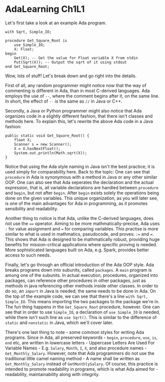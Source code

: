 # AdaLearning Ch1L1
Let's first take a look at an example Ada program.
```
with Sqrt, Simple_IO;

procedure Get_Square_Root is
    use Simple_IO;
    X: Float;
begin
    Get(X); -- Get the value for Float variable X from stdin
    Put(Sqrt(X)); -- Output the sqrt of it using stdout
end Get_Square_Root;
```
Wow, lots of stuff! Let's break down and go right into the details.

First of all, any random programmer might notice now that the way of commenting is different in Ada, than in most C-derived languages. Ada employs the use of `--`, where the comment begins after it, on the same line. In short, the effect of `--` is the same as `//` in Java or C++.

Secondly, a Java or Python programmer might also notice that Ada organizes code in a slightly different fashion, that there isn't classes and methods here. To explain this, let's rewrite the above Ada code in a Java fashion:

```
public static void Get_Square_Root() {
    float X;
    Scanner s = new Scanner();
    X = X.hasNextFloat();
    System.out.println(Math.sqrt(X));
}
```
Notice that using the Ada style naming in Java isn't the best practice; it is used simply for comparability here. Back to the topic: One can see that `procedure` in Ada is synonymous with a method in Java or any other similar OOP. One can also see that Ada seperates the declaration and the actual expression, that is, all variable declarations are handled between `procedure` and `begin`, but not after `begin`. After `begin` exists solely the operations being done on the given variables. This unique organization, as you will later see, is one of the main advantages for Ada in programming, as it promotes sensibility and readability.

Another thing to notice is that Ada, unlike the C-derived languages, does not use the `==` operator. Aiming to be more mathmatically-precise, Ada uses `:` for value assignment and `=` for comparing variables. This practise is more similar to what is used in mathmatics, pseudocode, and proves: `:=` and `=`. This shows that Ada is designed to be mathmatically robust, providing huge benefits for mission-critical applications where specific proving is needed. More sophisticated languages built on Ada, e.g. Spark, provides better access to such needs.

Finally, let's go through an official introduction of the Ada OOP style. Ada breaks programs down into subunits, called `packages`. A `main` program is among one of the subunits. In actual execution, procedures, organized into packages, can reference other procedures in other packages, just as methods in java referencing other methods inside other classes. In order to do so, an `import` in Java is needed; the same needs to be done in Ada. On the top of the example code, we can see that there's a line `with Sqrt, Simple_IO`. This means importing the two packages to the package we're in. The fun thing happens in the `Get_Square_Root` procedure, however. One can see that in order to use `Simple_IO`, a declaration of `use Simple_IO` is needed, while there isn't such line as `use Sqrt()`. This is similar to the difference of `static` and `nonstatic` in Java, which we'll cover later.

There's one last thing to note - some common styles for writing Ada programs. Since in Ada, all preserved keywords - `begin`, `procedure`, `use`, `is`, `end` etc, are written in lowercase letters - Uppercase Letters Are Used For Variable Names - E.g. `Salary`, `Month`, `I`, `X`, and also procedure names - `Get_Monthly_Salary`. However, note that Ada programmers do not use the traditional little camel naming method - A name shall be written as `Get_Monthly_Salary` instead of `GetMonthlySalary`. Of course, this practice is intended to promote readability in programs, which is what Ada aimed for - readability, maintainability along with integrity.
